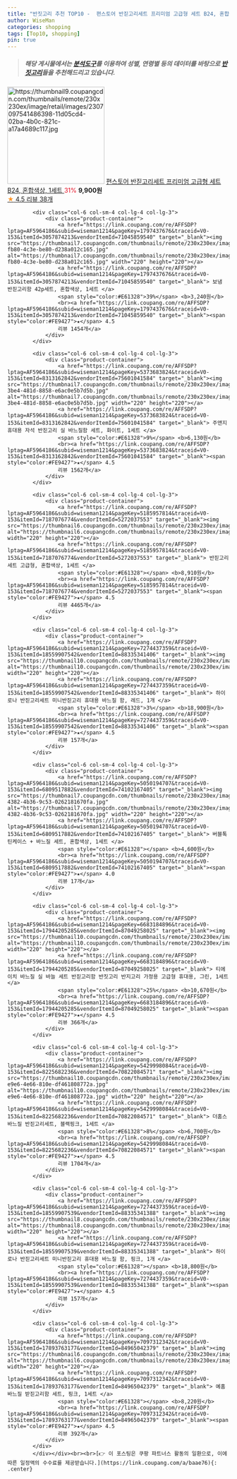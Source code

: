 ```yaml
---
title: "반짓고리 추천 TOP10 -  편스토어 반짇고리세트 프리미엄 고급형 세트 B24, 혼합색상, 1세트 "
author: WiseMan
categories: shopping
tags: [Top10, shopping]
pin: true
---
```


> ##### 해당 게시물에서는 [**분석도구**](https://itemscout.io/)를 이용하여 **성별**, **연령별** 등의 데이터를 바탕으로 [**반짓고리**](https://link.coupang.com/a/baae76)들을 추천해드리고 있습니다.
<div class="container"><div class="row">
            <div class="col-6 col-sm-4 col-lg-4 col-lg-3">
                <div class="product-container">
                    <a href="https://link.coupang.com/re/AFFSDP?lptag=AF5964186&subid=wiseman1214&pageKey=6930951051&traceid=V0-153&itemId=16770561405&vendorItemId=83951790320" target="_blank"><img src="https://thumbnail9.coupangcdn.com/thumbnails/remote/230x230ex/image/retail/images/2307097541486398-11d05cd4-02ba-4b0c-821c-a17a4689c117.jpg" alt="https://thumbnail9.coupangcdn.com/thumbnails/remote/230x230ex/image/retail/images/2307097541486398-11d05cd4-02ba-4b0c-821c-a17a4689c117.jpg" width="220" height="220"></a>
                    <a href="https://link.coupang.com/re/AFFSDP?lptag=AF5964186&subid=wiseman1214&pageKey=6930951051&traceid=V0-153&itemId=16770561405&vendorItemId=83951790320" target="_blank"> 편스토어 반짇고리세트 프리미엄 고급형 세트 B24, 혼합색상, 1세트 </a>
                    <span style="color:#E61328">31%</span> <b>9,900원</b>
                    <br><a href="https://link.coupang.com/re/AFFSDP?lptag=AF5964186&subid=wiseman1214&pageKey=6930951051&traceid=V0-153&itemId=16770561405&vendorItemId=83951790320" target="_blank"><span style="color:#FE9427">★</span> 4.5
                    리뷰 38개</a>
                </div>
            </div>
            
            <div class="col-6 col-sm-4 col-lg-4 col-lg-3">
                <div class="product-container">
                    <a href="https://link.coupang.com/re/AFFSDP?lptag=AF5964186&subid=wiseman1214&pageKey=1797437676&traceid=V0-153&itemId=3057874213&vendorItemId=71045859540" target="_blank"><img src="https://thumbnail7.coupangcdn.com/thumbnails/remote/230x230ex/image/retail/images/2020/07/08/15/7/17660966-fb80-4c3e-be80-d238a012c165.jpg" alt="https://thumbnail7.coupangcdn.com/thumbnails/remote/230x230ex/image/retail/images/2020/07/08/15/7/17660966-fb80-4c3e-be80-d238a012c165.jpg" width="220" height="220"></a>
                    <a href="https://link.coupang.com/re/AFFSDP?lptag=AF5964186&subid=wiseman1214&pageKey=1797437676&traceid=V0-153&itemId=3057874213&vendorItemId=71045859540" target="_blank"> 보냄 반짇고리함 42p세트, 혼합색상, 1세트 </a>
                    <span style="color:#E61328">39%</span> <b>3,240원</b>
                    <br><a href="https://link.coupang.com/re/AFFSDP?lptag=AF5964186&subid=wiseman1214&pageKey=1797437676&traceid=V0-153&itemId=3057874213&vendorItemId=71045859540" target="_blank"><span style="color:#FE9427">★</span> 4.5
                    리뷰 1454개</a>
                </div>
            </div>
            
            <div class="col-6 col-sm-4 col-lg-4 col-lg-3">
                <div class="product-container">
                    <a href="https://link.coupang.com/re/AFFSDP?lptag=AF5964186&subid=wiseman1214&pageKey=5373683824&traceid=V0-153&itemId=8313162842&vendorItemId=75601041584" target="_blank"><img src="https://thumbnail7.coupangcdn.com/thumbnails/remote/230x230ex/image/retail/images/2021/05/03/15/8/80c08b11-3be4-481d-8858-e6ac0e5b7d5b.jpg" alt="https://thumbnail7.coupangcdn.com/thumbnails/remote/230x230ex/image/retail/images/2021/05/03/15/8/80c08b11-3be4-481d-8858-e6ac0e5b7d5b.jpg" width="220" height="220"></a>
                    <a href="https://link.coupang.com/re/AFFSDP?lptag=AF5964186&subid=wiseman1214&pageKey=5373683824&traceid=V0-153&itemId=8313162842&vendorItemId=75601041584" target="_blank"> 주앤지 휴대용 자석 반짇고리 실 바느질함 세트, 화이트, 1세트 </a>
                    <span style="color:#E61328">9%</span> <b>6,130원</b>
                    <br><a href="https://link.coupang.com/re/AFFSDP?lptag=AF5964186&subid=wiseman1214&pageKey=5373683824&traceid=V0-153&itemId=8313162842&vendorItemId=75601041584" target="_blank"><span style="color:#FE9427">★</span> 4.5
                    리뷰 1562개</a>
                </div>
            </div>
            
            <div class="col-6 col-sm-4 col-lg-4 col-lg-3">
                <div class="product-container">
                    <a href="https://link.coupang.com/re/AFFSDP?lptag=AF5964186&subid=wiseman1214&pageKey=5185957814&traceid=V0-153&itemId=7187076774&vendorItemId=5272037553" target="_blank"><img src="https://thumbnail6.coupangcdn.com/thumbnails/remote/230x230ex/image/vendor_inventory/33cf/ec3d8d5e7867363b6ad56426f44034b632c68b5f946544429679286b2cef.jpg" alt="https://thumbnail6.coupangcdn.com/thumbnails/remote/230x230ex/image/vendor_inventory/33cf/ec3d8d5e7867363b6ad56426f44034b632c68b5f946544429679286b2cef.jpg" width="220" height="220"></a>
                    <a href="https://link.coupang.com/re/AFFSDP?lptag=AF5964186&subid=wiseman1214&pageKey=5185957814&traceid=V0-153&itemId=7187076774&vendorItemId=5272037553" target="_blank"> 반짇고리 세트 고급형, 혼합색상, 1세트 </a>
                    <span style="color:#E61328"></span> <b>8,910원</b>
                    <br><a href="https://link.coupang.com/re/AFFSDP?lptag=AF5964186&subid=wiseman1214&pageKey=5185957814&traceid=V0-153&itemId=7187076774&vendorItemId=5272037553" target="_blank"><span style="color:#FE9427">★</span> 4.5
                    리뷰 4465개</a>
                </div>
            </div>
            
            <div class="col-6 col-sm-4 col-lg-4 col-lg-3">
                <div class="product-container">
                    <a href="https://link.coupang.com/re/AFFSDP?lptag=AF5964186&subid=wiseman1214&pageKey=7274437359&traceid=V0-153&itemId=18559907542&vendorItemId=88335341406" target="_blank"><img src="https://thumbnail10.coupangcdn.com/thumbnails/remote/230x230ex/image/vendor_inventory/105e/88e7acc61d164e8c27e72aca8cad9582062e96fd03bad97d336c2de7bca2.jpg" alt="https://thumbnail10.coupangcdn.com/thumbnails/remote/230x230ex/image/vendor_inventory/105e/88e7acc61d164e8c27e72aca8cad9582062e96fd03bad97d336c2de7bca2.jpg" width="220" height="220"></a>
                    <a href="https://link.coupang.com/re/AFFSDP?lptag=AF5964186&subid=wiseman1214&pageKey=7274437359&traceid=V0-153&itemId=18559907542&vendorItemId=88335341406" target="_blank"> 하이로나 반짇고리세트 미니반짇고리 휴대용 바느질 함, 레드, 1개 </a>
                    <span style="color:#E61328">3%</span> <b>18,900원</b>
                    <br><a href="https://link.coupang.com/re/AFFSDP?lptag=AF5964186&subid=wiseman1214&pageKey=7274437359&traceid=V0-153&itemId=18559907542&vendorItemId=88335341406" target="_blank"><span style="color:#FE9427">★</span> 4.5
                    리뷰 157개</a>
                </div>
            </div>
            
            <div class="col-6 col-sm-4 col-lg-4 col-lg-3">
                <div class="product-container">
                    <a href="https://link.coupang.com/re/AFFSDP?lptag=AF5964186&subid=wiseman1214&pageKey=5050194707&traceid=V0-153&itemId=6809517882&vendorItemId=74102167405" target="_blank"><img src="https://thumbnail7.coupangcdn.com/thumbnails/remote/230x230ex/image/retail/images/2021/02/19/18/6/fa12bf82-4382-4b36-9c53-0262181670fa.jpg" alt="https://thumbnail7.coupangcdn.com/thumbnails/remote/230x230ex/image/retail/images/2021/02/19/18/6/fa12bf82-4382-4b36-9c53-0262181670fa.jpg" width="220" height="220"></a>
                    <a href="https://link.coupang.com/re/AFFSDP?lptag=AF5964186&subid=wiseman1214&pageKey=5050194707&traceid=V0-153&itemId=6809517882&vendorItemId=74102167405" target="_blank"> 버블톡 틴케이스 + 바느질 세트, 혼합색상, 1세트 </a>
                    <span style="color:#E61328"></span> <b>4,600원</b>
                    <br><a href="https://link.coupang.com/re/AFFSDP?lptag=AF5964186&subid=wiseman1214&pageKey=5050194707&traceid=V0-153&itemId=6809517882&vendorItemId=74102167405" target="_blank"><span style="color:#FE9427">★</span> 4.0
                    리뷰 17개</a>
                </div>
            </div>
            
            <div class="col-6 col-sm-4 col-lg-4 col-lg-3">
                <div class="product-container">
                    <a href="https://link.coupang.com/re/AFFSDP?lptag=AF5964186&subid=wiseman1214&pageKey=6683184896&traceid=V0-153&itemId=17944205285&vendorItemId=87049258025" target="_blank"><img src="https://thumbnail10.coupangcdn.com/thumbnails/remote/230x230ex/image/vendor_inventory/9810/0bd04c0117a823a8a22d58ebe8a9156b9da169432772dba8df17249de5d6.jpg" alt="https://thumbnail10.coupangcdn.com/thumbnails/remote/230x230ex/image/vendor_inventory/9810/0bd04c0117a823a8a22d58ebe8a9156b9da169432772dba8df17249de5d6.jpg" width="220" height="220"></a>
                    <a href="https://link.coupang.com/re/AFFSDP?lptag=AF5964186&subid=wiseman1214&pageKey=6683184896&traceid=V0-153&itemId=17944205285&vendorItemId=87049258025" target="_blank"> 티에이치 바느질 실 바늘 세트 반짇고리함 반짓고리 반지고리 가정용 고급형 휴대용, 그린, 1세트 </a>
                    <span style="color:#E61328">25%</span> <b>10,670원</b>
                    <br><a href="https://link.coupang.com/re/AFFSDP?lptag=AF5964186&subid=wiseman1214&pageKey=6683184896&traceid=V0-153&itemId=17944205285&vendorItemId=87049258025" target="_blank"><span style="color:#FE9427">★</span> 4.5
                    리뷰 366개</a>
                </div>
            </div>
            
            <div class="col-6 col-sm-4 col-lg-4 col-lg-3">
                <div class="product-container">
                    <a href="https://link.coupang.com/re/AFFSDP?lptag=AF5964186&subid=wiseman1214&pageKey=5429998084&traceid=V0-153&itemId=8225682236&vendorItemId=70822084571" target="_blank"><img src="https://thumbnail10.coupangcdn.com/thumbnails/remote/230x230ex/image/retail/images/2020/05/27/14/4/38e5371d-e9e6-4e66-810e-df461808772a.jpg" alt="https://thumbnail10.coupangcdn.com/thumbnails/remote/230x230ex/image/retail/images/2020/05/27/14/4/38e5371d-e9e6-4e66-810e-df461808772a.jpg" width="220" height="220"></a>
                    <a href="https://link.coupang.com/re/AFFSDP?lptag=AF5964186&subid=wiseman1214&pageKey=5429998084&traceid=V0-153&itemId=8225682236&vendorItemId=70822084571" target="_blank"> 더홈스 바느질 반짇고리세트, 블랙핑크, 1세트 </a>
                    <span style="color:#E61328">8%</span> <b>6,700원</b>
                    <br><a href="https://link.coupang.com/re/AFFSDP?lptag=AF5964186&subid=wiseman1214&pageKey=5429998084&traceid=V0-153&itemId=8225682236&vendorItemId=70822084571" target="_blank"><span style="color:#FE9427">★</span> 4.5
                    리뷰 1704개</a>
                </div>
            </div>
            
            <div class="col-6 col-sm-4 col-lg-4 col-lg-3">
                <div class="product-container">
                    <a href="https://link.coupang.com/re/AFFSDP?lptag=AF5964186&subid=wiseman1214&pageKey=7274437359&traceid=V0-153&itemId=18559907539&vendorItemId=88335341388" target="_blank"><img src="https://thumbnail8.coupangcdn.com/thumbnails/remote/230x230ex/image/vendor_inventory/22cf/d60fbde6bd592c5520cb1de1b72bfe4cd8b18e2f8983f0219e0988382b23.jpg" alt="https://thumbnail8.coupangcdn.com/thumbnails/remote/230x230ex/image/vendor_inventory/22cf/d60fbde6bd592c5520cb1de1b72bfe4cd8b18e2f8983f0219e0988382b23.jpg" width="220" height="220"></a>
                    <a href="https://link.coupang.com/re/AFFSDP?lptag=AF5964186&subid=wiseman1214&pageKey=7274437359&traceid=V0-153&itemId=18559907539&vendorItemId=88335341388" target="_blank"> 하이로나 반짇고리세트 미니반짇고리 휴대용 바느질 함, 핑크, 1개 </a>
                    <span style="color:#E61328"></span> <b>18,800원</b>
                    <br><a href="https://link.coupang.com/re/AFFSDP?lptag=AF5964186&subid=wiseman1214&pageKey=7274437359&traceid=V0-153&itemId=18559907539&vendorItemId=88335341388" target="_blank"><span style="color:#FE9427">★</span> 4.5
                    리뷰 157개</a>
                </div>
            </div>
            
            <div class="col-6 col-sm-4 col-lg-4 col-lg-3">
                <div class="product-container">
                    <a href="https://link.coupang.com/re/AFFSDP?lptag=AF5964186&subid=wiseman1214&pageKey=7097312342&traceid=V0-153&itemId=17893763177&vendorItemId=84965042379" target="_blank"><img src="https://thumbnail6.coupangcdn.com/thumbnails/remote/230x230ex/image/vendor_inventory/2b98/f483b70b04dc2dee9d439f5cdc865fec3d63fdbdb52be6c4e2868b584ecc.jpg" alt="https://thumbnail6.coupangcdn.com/thumbnails/remote/230x230ex/image/vendor_inventory/2b98/f483b70b04dc2dee9d439f5cdc865fec3d63fdbdb52be6c4e2868b584ecc.jpg" width="220" height="220"></a>
                    <a href="https://link.coupang.com/re/AFFSDP?lptag=AF5964186&subid=wiseman1214&pageKey=7097312342&traceid=V0-153&itemId=17893763177&vendorItemId=84965042379" target="_blank"> 예홈 바느질 받짇고리함 세트, 핑크, 1세트 </a>
                    <span style="color:#E61328"></span> <b>8,220원</b>
                    <br><a href="https://link.coupang.com/re/AFFSDP?lptag=AF5964186&subid=wiseman1214&pageKey=7097312342&traceid=V0-153&itemId=17893763177&vendorItemId=84965042379" target="_blank"><span style="color:#FE9427">★</span> 4.5
                    리뷰 392개</a>
                </div>
            </div>
            </div></div><br><br>[👉 이 포스팅은 쿠팡 파트너스 활동의 일환으로, 이에 따른 일정액의 수수료를 제공받습니다.](https://link.coupang.com/a/baae76){: .center}